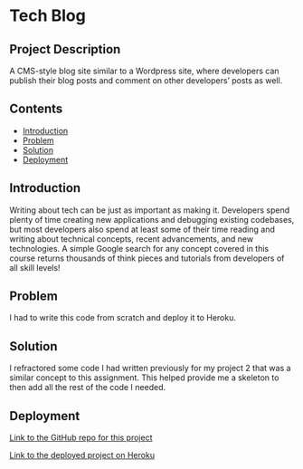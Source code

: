 # Tech Blog

## Project Description

A CMS-style blog site similar to a Wordpress site, where developers can publish their blog posts and comment on other developers’ posts as well.

## Contents

- [Introduction](#introduction)
- [Problem](#problem)
- [Solution](#solution)
- [Deployment](#deployment)

## Introduction

Writing about tech can be just as important as making it. Developers spend plenty of time creating new applications and debugging existing codebases, but most developers also spend at least some of their time reading and writing about technical concepts, recent advancements, and new technologies. A simple Google search for any concept covered in this course returns thousands of think pieces and tutorials from developers of all skill levels!

## Problem
 I had to write this code from scratch and deploy it to Heroku.

## Solution

I refractored some code I had written previously for my project 2 that was a similar concept to this assignment. This helped provide me a skeleton to then add all the rest of the code I needed.


## Deployment

[Link to the GitHub repo for this project](https://github.com/Sabrinasaunders/tech-blog)

[Link to the deployed project on Heroku]()


